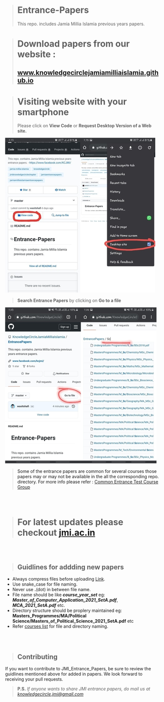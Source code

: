 > # Entrance-Papers
> This repo. includes Jamia Millia Islamia previous years papers.

> # Download papers from our website : 
> <a href='https://knowledgecirclejamiamilliaislamia.github.io/'><h2>www.knowledgecirclejamiamilliaislamia.github.io</h2><a/>

  
> # **Visiting website with your smartphone**
> Please click on <b>View Code</b> or <b>Request Desktop Version of a Web site.</b>


<img src="/Misc/img1.jpeg"/>
<br/>

> **Search Entrance Papers** by clicking on **Go to a file**<br/>

<img src="/Misc/img2.jpg"/>
<br/>

> <p>Some of the entrance papers are common for several courses those papers may or may not be available in the all the corresponding repo. directory.
> For more info please refer : <a href="/Misc/Common_Entrance_Test_For_The_Group_B01_B04_B05_B06_Others.pdf" title="Course Groups"> Common Entrance Test Course Group </a></p>

<br/>
<br/>

> <h1>For latest updates please checkout <a href="https://www.jmi.ac.in/" title="Jamia Millia Islamia">jmi.ac.in</a></h1>
<br/>
<br/>

> <h2><b>Guidlines for addding new papers</b></h2>

- Always compress files before uploading <a href="https://www.ilovepdf.com/compress_pdf">Link</a>.
- Use snake_case for file naming.
- Never use **.**(dot) in between file name.
- File name should be like **_course_year_set_** eg: **_Master_of_Computer_Application_2021_SetA.pdf_**, **_MCA_2021_SetA.pdf_** etc.
- Directory structure should be proplery maintained eg: **Masters_Programmes/MA/Political Science/Masters_of_Political_Science_2021_SetA.pdf** etc
- Refer <a href="https://www.jmi.ac.in/studyatjamia/courseslist/regular">courses list</a> for file and directory naming.

<br/>
<br/>
  
  ><h2><b>Contributing</b></h2>
  
  If you want to contribute to JMI_Entrance_Papers, be sure to review the guidlines mentioned above for added in papers. We look forward to receiving your pull requests.

> **P.S.** _If anyone wants to share JMI entrance papers, do mail us at <a href="mailto:knowledgecircle.jmi@gmail.com">knowledgecircle.jmi@gmail.com</a>_

